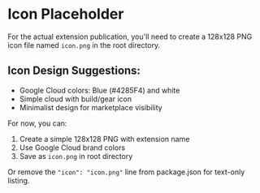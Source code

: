 # Icon Placeholder

For the actual extension publication, you'll need to create a 128x128 PNG icon file named `icon.png` in the root directory.

## Icon Design Suggestions:
- Google Cloud colors: Blue (#4285F4) and white
- Simple cloud with build/gear icon
- Minimalist design for marketplace visibility

For now, you can:
1. Create a simple 128x128 PNG with extension name
2. Use Google Cloud brand colors
3. Save as `icon.png` in root directory

Or remove the `"icon": "icon.png"` line from package.json for text-only listing.